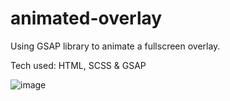 # animated-overlay

Using GSAP library to animate a fullscreen overlay.

Tech used: HTML, SCSS & GSAP

![image](https://user-images.githubusercontent.com/1038103/125294693-651e3500-e31c-11eb-8231-b51b8f873935.png)

